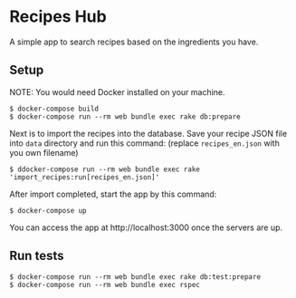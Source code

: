 # Recipes Hub

A simple app to search recipes based on the ingredients you have.

## Setup

NOTE: You would need Docker installed on your machine.

    $ docker-compose build
    $ docker-compose run --rm web bundle exec rake db:prepare

Next is to import the recipes into the database.
Save your recipe JSON file into `data` directory and run this command: (replace `recipes_en.json` with you own filename)

    $ ddocker-compose run --rm web bundle exec rake 'import_recipes:run[recipes_en.json]'

After import completed, start the app by this command:

    $ docker-compose up

You can access the app at http://localhost:3000 once the servers are up.

## Run tests

    $ docker-compose run --rm web bundle exec rake db:test:prepare
    $ docker-compose run --rm web bundle exec rspec
